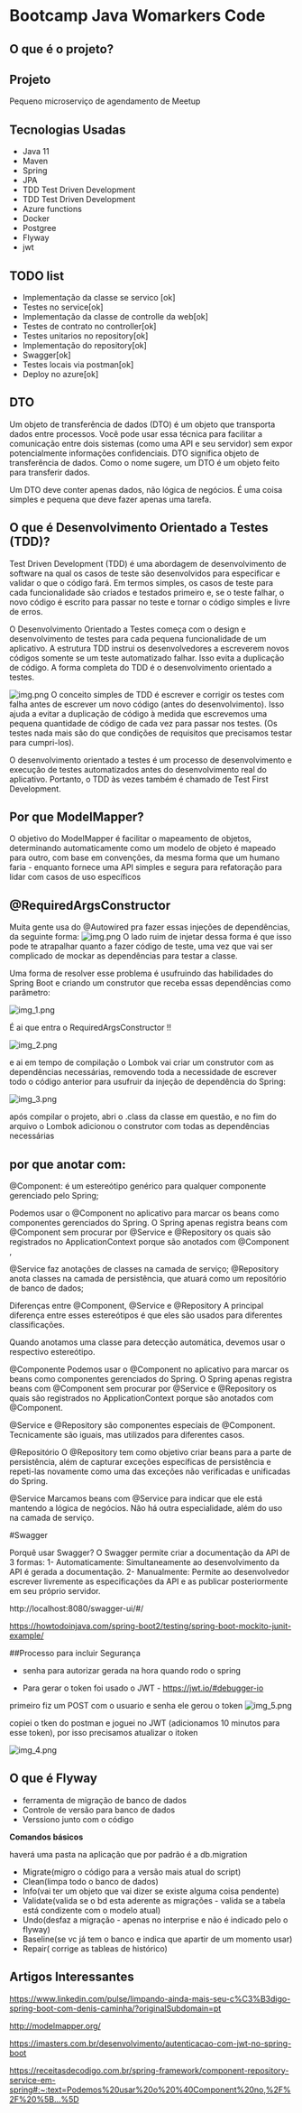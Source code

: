 
# Bootcamp Java Womarkers Code

##  O que é o projeto?


## Projeto

Pequeno microserviço de agendamento de Meetup

## Tecnologias Usadas

- Java 11
- Maven
- Spring
- JPA
- TDD Test Driven Development
- TDD Test Driven Development
- Azure functions
- Docker
- Postgree
- Flyway
- jwt

## TODO list

- Implementação da classe se servico [ok]
- Testes no service[ok]
- Implementação da classe de controlle da web[ok]
- Testes de contrato no controller[ok]
- Testes unitarios no repository[ok]
- Implementação do repository[ok]
- Swagger[ok]
- Testes locais via postman[ok]
- Deploy no azure[ok]

## DTO

Um objeto de transferência de dados (DTO) é um objeto que transporta dados entre processos. Você pode usar essa técnica
para facilitar a comunicação entre dois sistemas (como uma API e seu servidor) sem expor potencialmente informações
confidenciais.
DTO significa objeto de transferência de dados. Como o nome sugere, um DTO é um objeto feito para transferir dados.

Um DTO deve conter apenas dados, não lógica de negócios. É uma coisa simples e pequena que deve fazer apenas uma tarefa.


## O que é Desenvolvimento Orientado a Testes (TDD)?
Test Driven Development (TDD) é uma abordagem de desenvolvimento de software na qual os casos de teste são desenvolvidos
para especificar e validar o que o código fará. Em termos simples, os casos de teste para cada funcionalidade são criados
e testados primeiro e, se o teste falhar, o novo código é escrito para passar no teste e tornar o código simples e
livre de erros.

O Desenvolvimento Orientado a Testes começa com o design e desenvolvimento de testes para cada pequena funcionalidade
de um aplicativo. A estrutura TDD instrui os desenvolvedores a escreverem novos códigos somente se um teste automatizado
falhar. Isso evita a duplicação de código. A forma completa do TDD é o desenvolvimento orientado a testes.

![img.png](img.png)
O conceito simples de TDD é escrever e corrigir os testes com falha antes de escrever um novo código (antes do
desenvolvimento). Isso ajuda a evitar a duplicação de código à medida que escrevemos uma pequena quantidade de código de
cada vez para passar nos testes. (Os testes nada mais são do que condições de requisitos que precisamos testar para
cumpri-los).

O desenvolvimento orientado a testes é um processo de desenvolvimento e execução de testes automatizados antes do
desenvolvimento real do aplicativo. Portanto, o TDD às vezes também é chamado de Test First Development.


## Por que ModelMapper?

O objetivo do ModelMapper é facilitar o mapeamento de objetos, determinando automaticamente como um modelo de objeto é 
mapeado para outro, com base em convenções, da mesma forma que um humano faria - enquanto fornece uma API simples e 
segura para refatoração para lidar com casos de uso específicos

## @RequiredArgsConstructor

Muita gente usa do @Autowired pra fazer essas injeções de dependências, da seguinte forma:
![img.png](img.png)
O lado ruim de injetar dessa forma é que isso pode te atrapalhar quanto a fazer código de teste, uma vez que vai ser 
complicado de mockar as dependências para testar a classe.

Uma forma de resolver esse problema é usufruindo das habilidades do Spring Boot e criando um construtor que receba essas
dependências como parâmetro:

![img_1.png](img_1.png)

É ai que entra o RequiredArgsConstructor !!

![img_2.png](img_2.png)

e ai em tempo de compilação o Lombok vai criar um construtor com as dependências necessárias, removendo toda a
necessidade de escrever todo o código anterior para usufruir da injeção de dependência do Spring:

![img_3.png](img_3.png)

após compilar o projeto, abri o .class da classe em questão, e no fim do arquivo o Lombok adicionou o construtor com
todas as dependências necessárias

## por que anotar com:

@Component: é um estereótipo genérico para qualquer componente gerenciado pelo Spring;

Podemos usar o @Component no aplicativo para marcar os beans como componentes gerenciados do Spring. O Spring apenas
registra beans com @Component sem procurar por @Service e @Repository os quais são registrados no ApplicationContext
porque são anotados com @Component ,


@Service faz anotações de classes na camada de serviço;
@Repository anota classes na camada de persistência, que atuará como um repositório de banco de dados;

Diferenças entre @Component, @Service e @Repository
A principal diferença entre esses estereótipos é que eles são usados para diferentes classificações.

Quando anotamos uma classe para detecção automática, devemos usar o respectivo estereótipo.

@Componente
Podemos usar o @Component no aplicativo para marcar os beans como componentes gerenciados do Spring. O Spring apenas 
registra beans com @Component sem procurar por @Service e @Repository os quais são registrados no ApplicationContext 
porque são anotados com @Component.

@Service e @Repository são componentes especíais de @Component. Tecnicamente são iguais, mas utilizados para diferentes casos.

@Repositório
O @Repository tem como objetivo criar beans para a parte de persistência, além de capturar exceções específicas de 
persistência e repeti-las novamente como uma das exceções não verificadas e unificadas do Spring.

@Service
Marcamos beans com @Service para indicar que ele está mantendo a lógica de negócios. Não há outra especialidade, além 
do uso na camada de serviço.

#Swagger

Porquê usar Swagger?
O Swagger permite criar a documentação da API de 3 formas: 
1- Automaticamente: Simultaneamente ao desenvolvimento da API é gerada a documentação. 
2- Manualmente: Permite ao desenvolvedor escrever livremente as especificações da API e as publicar posteriormente 
em seu próprio servidor.


http://localhost:8080/swagger-ui/#/

https://howtodoinjava.com/spring-boot2/testing/spring-boot-mockito-junit-example/


##Processo para incluir Segurança

- senha para autorizar gerada na hora quando rodo o spring

- Para gerar o token foi usado o JWT - https://jwt.io/#debugger-io

primeiro fiz um POST com o usuario e senha ele gerou o token
![img_5.png](img_5.png)

copiei o tken do postman e joguei no JWT (adicionamos 10 minutos para esse token), por isso precisamos atualizar o itoken 

![img_4.png](img_4.png)


## O que é Flyway

- ferramenta de migração de banco de dados
- Controle de versão para banco de dados
- Verssiono junto com o código

 **Comandos básicos**


haverá uma pasta na aplicação que por padrão é a db.migration
- Migrate(migro o código para a versão mais atual do script)
- Clean(limpa todo o banco de dados)
- Info(vai ter um objeto que vai dizer se existe alguma coisa pendente)
- Validate(valida se o bd esta aderente as migrações - valida se a tabela está condizente com o modelo atual)
- Undo(desfaz a migração - apenas no interprise e não é indicado pelo o flyway)
- Baseline(se vc já tem o banco e indica que apartir de um momento usar)
- Repair( corrige as tableas de histórico)




## Artigos Interessantes

https://www.linkedin.com/pulse/limpando-ainda-mais-seu-c%C3%B3digo-spring-boot-com-denis-caminha/?originalSubdomain=pt

http://modelmapper.org/

https://imasters.com.br/desenvolvimento/autenticacao-com-jwt-no-spring-boot

https://receitasdecodigo.com.br/spring-framework/component-repository-service-em-spring#:~:text=Podemos%20usar%20o%20%40Component%20no,%2F%2F%20%5B...%5D